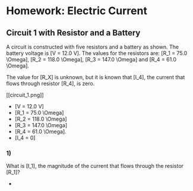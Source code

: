 # Homework: Electric Current

## Circuit 1 with Resistor and a Battery

A circuit is constructed with five resistors and a battery as shown. 
The battery voltage is \[V = 12.0 V\]. The values for the resistors 
are: \[R_1 = 75.0 \Omega\], \[R_2 = 118.0 \Omega\], \[R_3 = 147.0 \Omega\]
and \[R_4 = 61.0 \Omega\].

The value for \[R_X\] is unknown, but it is known that \[I_4\], 
the current that flows through resistor \[R_4\], is zero.

[[circuit_1.png]]


* \[V = 12.0 V\]
* \[R_1 = 75.0 \Omega\] 
* \[R_2 = 118.0 \Omega\] 
* \[R_3 = 147.0 \Omega\]
* \[R_4 = 61.0 \Omega\]. 
* \[I_4 = 0\]

### 1)
What is \[I_1\], the magnitude of the current that flows through the resistor \[R_1\]?

*